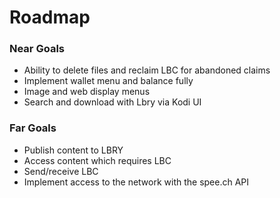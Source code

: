 # Roadmap
### Near Goals
- Ability to delete files and reclaim LBC for abandoned claims
- Implement wallet menu and balance fully
- Image and web display menus
- Search and download with Lbry via Kodi UI

### Far Goals
- Publish content to LBRY
- Access content which requires LBC
- Send/receive LBC
- Implement access to the network with the spee.ch API
